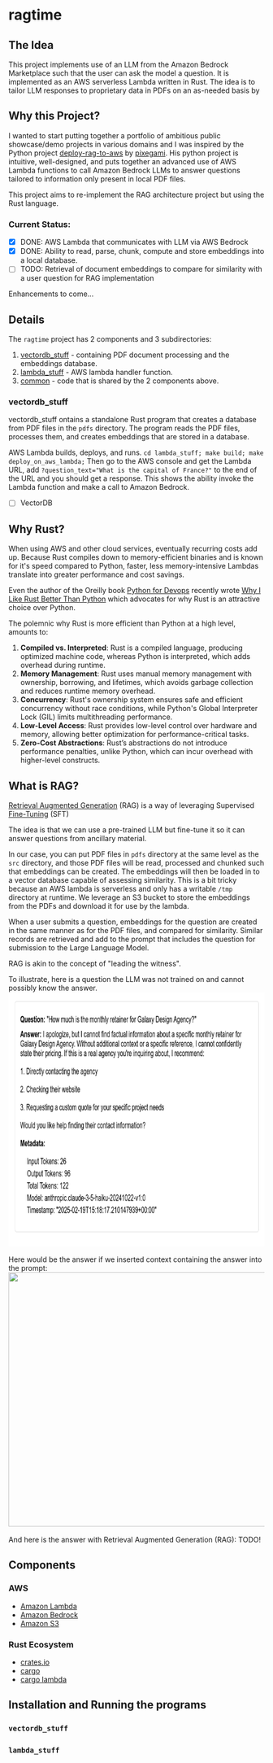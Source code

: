 # ragtime


## The Idea

This project implements use of an LLM from the Amazon Bedrock Marketplace such that the user can ask the model a question.  It is implemented as an AWS serverless Lambda written in Rust. The idea is to tailor LLM responses to proprietary data in PDFs on an as-needed basis by 



## Why this Project?

I wanted to start putting together a portfolio of ambitious public showcase/demo projects in various domains and I was inspired by the Python project [deploy-rag-to-aws](https://github.com/pixegami/deploy-rag-to-aws) by [pixegami](https://github.com/pixegami). His python project is intuitive, well-designed, and puts together an advanced use of AWS Lambda functions to call Amazon Bedrock LLMs to answer questions tailored to information only present in local PDF files.

This project aims to re-implement the RAG architecture project but using the Rust language.

### Current Status: 

 - [X] DONE: AWS Lambda that communicates with LLM via AWS Bedrock
 - [X] DONE: Ability to read, parse, chunk, compute and store embeddings into a local database.
 - [ ] TODO: Retrieval of document embeddings to compare for similarity with a user question for RAG implementation 

Enhancements to come...


## Details

The `ragtime` project has 2 components and 3 subdirectories:

 1. [vectordb_stuff](vectordb_stuff/README.md) - containing PDF document processing and the embeddings database.
 2. [lambda_stuff](lambda_stuff/README.md) - AWS lambda handler function.
 3. [common](common/README.md) - code that is shared by the 2 components above.


### vectordb_stuff

vectordb_stuff ontains a standalone Rust program that creates a database from PDF files in the `pdfs` directory. The program reads the PDF files, processes them, and creates embeddings that are stored in a database.


 AWS Lambda builds, deploys, and runs. `cd lambda_stuff; make build; make deploy_on_aws_lambda;` Then go to the AWS console and get the Lambda URL, add `?question_text="What is the capital of France?"` to the end of the URL and you should get a response. This shows the ability invoke the Lambda function and make a call to Amazon Bedrock.
- [ ] VectorDB



## Why Rust?

When using AWS and other cloud services, eventually recurring costs add up.  Because Rust compiles down to memory-efficient binaries and is known for it's speed compared to Python, faster, less memory-intensive Lambdas translate into greater performance and cost savings.

Even the author of the Oreilly book [Python for Devops](https://pythondevops.com/) recently wrote [Why I Like Rust Better Than Python](https://podcast.paiml.com/episodes/why-i-like-rust-better-than-python) which advocates for why Rust is an attractive choice over Python.

The polemnic why Rust is more efficient than Python at a high level, amounts to:

1. **Compiled vs. Interpreted**: Rust is a compiled language, producing optimized machine code, whereas Python is interpreted, which adds overhead during runtime.
2. **Memory Management**: Rust uses manual memory management with ownership, borrowing, and lifetimes, which avoids garbage collection and reduces runtime memory overhead.
3. **Concurrency**: Rust's ownership system ensures safe and efficient concurrency without race conditions, while Python's Global Interpreter Lock (GIL) limits multithreading performance.
4. **Low-Level Access**: Rust provides low-level control over hardware and memory, allowing better optimization for performance-critical tasks.
5. **Zero-Cost Abstractions**: Rust’s abstractions do not introduce performance penalties, unlike Python, which can incur overhead with higher-level constructs.


## What is RAG?


[Retrieval Augmented Generation](https://en.wikipedia.org/wiki/Retrieval-augmented_generation) (RAG) is a way of leveraging Supervised [Fine-Tuning](https://en.wikipedia.org/wiki/Fine-tuning_(deep_learning)) (SFT)

The idea is that we can use a pre-trained LLM but fine-tune it so it can answer questions from ancillary material.

In our case, you can put PDF files in `pdfs` directory at the same level as the `src` directory, and those PDF files will be read, processed and chunked such that embeddings can be created. The embeddings will then be loaded in to a vector database capable of assessing similarity. This is a bit tricky because an AWS lambda is serverless and only has a writable `/tmp` directory at runtime.  We leverage an S3 bucket to store the embeddings from the PDFs and download it for use by the lambda.

When a user submits a question, embeddings for the question are created in the same manner as for the PDF files, and compared for similarity.  Similar records are retrieved and add to the prompt that includes the question for submission to the Large Language Model.

RAG is akin to the concept of "leading the witness".

To illustrate, here is a question the LLM was not trained on and cannot possibly know the answer.
<img src="png/no-rag-answer-galaxy-design.png" width="600" height="500" />

Here would be the answer if we inserted context containing the answer into the prompt:
<img src="png/fake-rag-answer-galaxy-design.png" width="600" height="500" />

And here is the answer with Retrieval Augmented Generation (RAG):
TODO!


## Components

### AWS

 - [Amazon Lambda](https://aws.amazon.com/lambda/)
 - [Amazon Bedrock](https://aws.amazon.com/bedrock/)
 - [Amazon S3](https://aws.amazon.com/s3/)

### Rust Ecosystem

 - [crates.io](https://crates.io)
 - [cargo](https://doc.rust-lang.org/cargo/)
 - [cargo lambda](https://www.cargo-lambda.info/)

## Installation and Running the programs

### `vectordb_stuff`


### `lambda_stuff`
